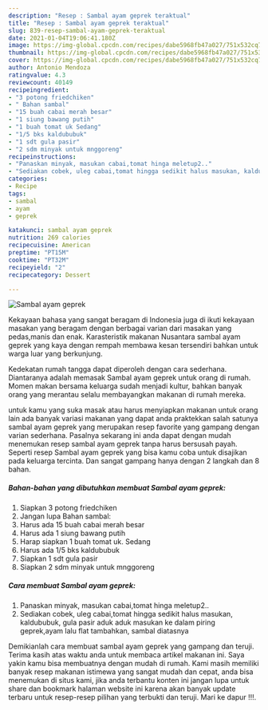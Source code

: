 ```yaml
---
description: "Resep : Sambal ayam geprek teraktual"
title: "Resep : Sambal ayam geprek teraktual"
slug: 839-resep-sambal-ayam-geprek-teraktual
date: 2021-01-04T19:06:41.180Z
image: https://img-global.cpcdn.com/recipes/dabe5968fb47a027/751x532cq70/sambal-ayam-geprek-foto-resep-utama.jpg
thumbnail: https://img-global.cpcdn.com/recipes/dabe5968fb47a027/751x532cq70/sambal-ayam-geprek-foto-resep-utama.jpg
cover: https://img-global.cpcdn.com/recipes/dabe5968fb47a027/751x532cq70/sambal-ayam-geprek-foto-resep-utama.jpg
author: Antonio Mendoza
ratingvalue: 4.3
reviewcount: 40149
recipeingredient:
- "3 potong friedchiken"
- " Bahan sambal"
- "15 buah cabai merah besar"
- "1 siung bawang putih"
- "1 buah tomat uk Sedang"
- "1/5 bks kaldububuk"
- "1 sdt gula pasir"
- "2 sdm minyak untuk mnggoreng"
recipeinstructions:
- "Panaskan minyak, masukan cabai,tomat hinga meletup2.."
- "Sediakan cobek, uleg cabai,tomat hingga sedikit halus masukan, kaldububuk, gula pasir aduk aduk masukan ke dalam piring geprek,ayam lalu flat tambahkan, sambal diatasnya"
categories:
- Recipe
tags:
- sambal
- ayam
- geprek

katakunci: sambal ayam geprek 
nutrition: 269 calories
recipecuisine: American
preptime: "PT15M"
cooktime: "PT32M"
recipeyield: "2"
recipecategory: Dessert

---
```



![Sambal ayam geprek](https://img-global.cpcdn.com/recipes/dabe5968fb47a027/751x532cq70/sambal-ayam-geprek-foto-resep-utama.jpg)

Kekayaan bahasa yang sangat beragam di Indonesia juga di ikuti kekayaan masakan yang beragam dengan berbagai varian dari masakan yang pedas,manis dan enak. Karasteristik makanan Nusantara sambal ayam geprek yang kaya dengan rempah membawa kesan tersendiri bahkan untuk warga luar yang berkunjung.




Kedekatan rumah tangga dapat diperoleh dengan cara sederhana. Diantaranya adalah memasak Sambal ayam geprek untuk orang di rumah. Momen makan bersama keluarga sudah menjadi kultur, bahkan banyak orang yang merantau selalu membayangkan makanan di rumah mereka.

untuk kamu yang suka masak atau harus menyiapkan makanan untuk orang lain ada banyak variasi makanan yang dapat anda praktekkan salah satunya sambal ayam geprek yang merupakan resep favorite yang gampang dengan varian sederhana. Pasalnya sekarang ini anda dapat dengan mudah menemukan resep sambal ayam geprek tanpa harus bersusah payah.
Seperti resep Sambal ayam geprek yang bisa kamu coba untuk disajikan pada keluarga tercinta. Dan sangat gampang hanya dengan 2 langkah dan 8 bahan.


<!--inarticleads1-->

##### Bahan-bahan yang dibutuhkan membuat Sambal ayam geprek:

1. Siapkan 3 potong friedchiken
1. Jangan lupa  Bahan sambal:
1. Harus ada 15 buah cabai merah besar
1. Harus ada 1 siung bawang putih
1. Harap siapkan 1 buah tomat uk. Sedang
1. Harus ada 1/5 bks kaldububuk
1. Siapkan 1 sdt gula pasir
1. Siapkan 2 sdm minyak untuk mnggoreng




<!--inarticleads2-->

##### Cara membuat  Sambal ayam geprek:

1. Panaskan minyak, masukan cabai,tomat hinga meletup2..
1. Sediakan cobek, uleg cabai,tomat hingga sedikit halus masukan, kaldububuk, gula pasir aduk aduk masukan ke dalam piring geprek,ayam lalu flat tambahkan, sambal diatasnya




Demikianlah cara membuat sambal ayam geprek yang gampang dan teruji. Terima kasih atas waktu anda untuk membaca artikel makanan ini. Saya yakin kamu bisa membuatnya dengan mudah di rumah. Kami masih memiliki banyak resep makanan istimewa yang sangat mudah dan cepat, anda bisa menemukan di situs kami, jika anda terbantu konten ini jangan lupa untuk share dan bookmark halaman website ini karena akan banyak update terbaru untuk resep-resep pilihan yang terbukti dan teruji. Mari ke dapur !!!. 
